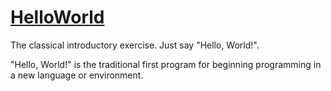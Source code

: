# [HelloWorld](https://exercism.org/tracks/elixir/exercises/hello-world/)

The classical introductory exercise. Just say "Hello, World!".

"Hello, World!" is the traditional first program for beginning programming in a new language or environment.
